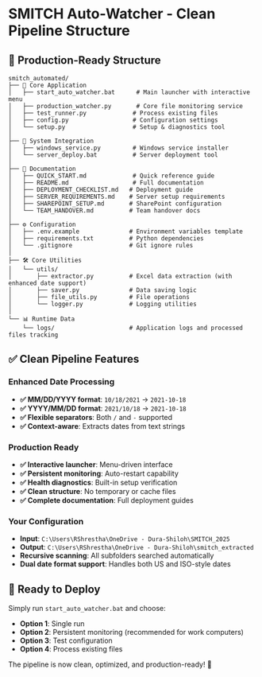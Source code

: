 # SMITCH Auto-Watcher - Clean Pipeline Structure

## 📁 Production-Ready Structure

```
smitch_automated/
├── 🚀 Core Application
│   ├── start_auto_watcher.bat      # Main launcher with interactive menu
│   ├── production_watcher.py       # Core file monitoring service
│   ├── test_runner.py             # Process existing files
│   ├── config.py                  # Configuration settings
│   └── setup.py                   # Setup & diagnostics tool
│
├── 🔧 System Integration
│   ├── windows_service.py         # Windows service installer
│   └── server_deploy.bat          # Server deployment tool
│
├── 📖 Documentation
│   ├── QUICK_START.md             # Quick reference guide
│   ├── README.md                  # Full documentation
│   ├── DEPLOYMENT_CHECKLIST.md   # Deployment guide
│   ├── SERVER_REQUIREMENTS.md    # Server setup requirements
│   ├── SHAREPOINT_SETUP.md       # SharePoint configuration
│   └── TEAM_HANDOVER.md          # Team handover docs
│
├── ⚙️ Configuration
│   ├── .env.example              # Environment variables template
│   ├── requirements.txt          # Python dependencies
│   └── .gitignore                # Git ignore rules
│
├── 🛠️ Core Utilities
│   └── utils/
│       ├── extractor.py          # Excel data extraction (with enhanced date support)
│       ├── saver.py              # Data saving logic
│       ├── file_utils.py         # File operations
│       └── logger.py             # Logging utilities
│
└── 📊 Runtime Data
    └── logs/                     # Application logs and processed files tracking
```

## ✅ Clean Pipeline Features

### Enhanced Date Processing
- **✅ MM/DD/YYYY format**: `10/18/2021` → `2021-10-18`
- **✅ YYYY/MM/DD format**: `2021/10/18` → `2021-10-18`
- **✅ Flexible separators**: Both `/` and `-` supported
- **✅ Context-aware**: Extracts dates from text strings

### Production Ready
- **✅ Interactive launcher**: Menu-driven interface
- **✅ Persistent monitoring**: Auto-restart capability
- **✅ Health diagnostics**: Built-in setup verification
- **✅ Clean structure**: No temporary or cache files
- **✅ Complete documentation**: Full deployment guides

### Your Configuration
- **Input**: `C:\Users\RShrestha\OneDrive - Dura-Shiloh\SMITCH_2025`
- **Output**: `C:\Users\RShrestha\OneDrive - Dura-Shiloh\smitch_extracted`
- **Recursive scanning**: All subfolders searched automatically
- **Dual date format support**: Handles both US and ISO-style dates

## 🚀 Ready to Deploy

Simply run `start_auto_watcher.bat` and choose:
- **Option 1**: Single run
- **Option 2**: Persistent monitoring (recommended for work computers)
- **Option 3**: Test configuration
- **Option 4**: Process existing files

The pipeline is now clean, optimized, and production-ready! 🎉

